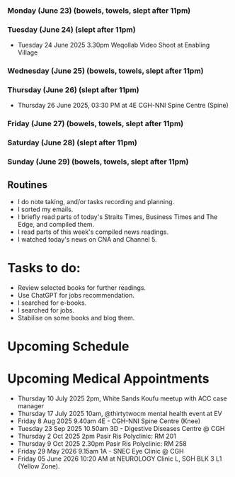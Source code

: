 ### Monday (June 23) (bowels, towels, slept after 11pm)


### Tuesday (June 24) (slept after 11pm)
- Tuesday 24 June 2025 3.30pm Weqollab Video Shoot at Enabling Village


### Wednesday (June 25) (bowels, towels, slept after 11pm)


### Thursday (June 26) (slept after 11pm)
- Thursday 26 June 2025, 03:30 PM at 4E CGH-NNI Spine Centre (Spine)


### Friday (June 27) (bowels, towels, slept after 11pm)


### Saturday (June 28) (slept after 11pm)


### Sunday (June 29) (bowels, towels, slept after 11pm)




## Routines
- I do note taking, and/or tasks recording and planning.
- I sorted my emails.
- I briefly read parts of today's Straits Times, Business Times and The Edge, and compiled them.
- I read parts of this week's compiled news readings.
- I watched today's news on CNA and Channel 5.

# Tasks to do:
- Review selected books for further readings.
- Use ChatGPT for jobs recommendation.
- I searched for e-books.
- I searched for jobs.
- Stabilise on some books and blog them.

# Upcoming Schedule

# Upcoming Medical Appointments
- Thursday 10 July 2025 2pm, White Sands Koufu meetup with ACC case manager
- Thursday 17 July 2025 10am, @thirtytwocm mental health event at EV
- Friday 8 Aug 2025 9.40am 4E - CGH-NNI Spine Centre (Knee)
- Tuesday 23 Sep 2025 10.50am 3D - Digestive Diseases Centre @ CGH
- Thursday 2 Oct 2025 2pm Pasir Ris Polyclinic: RM 201
- Thursday 9 Oct 2025 2.30pm Pasir Ris Polyclinic: RM 258
- Friday 29 May 2026 9.15am 1A - SNEC Eye Clinic @ CGH
- Friday 05 June 2026 10:20 AM at NEUROLOGY Clinic L, SGH BLK 3 L1 (Yellow Zone).
